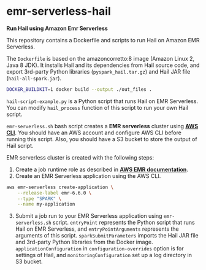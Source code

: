 # emr-serverless-hail

**Run Hail using Amazon Emr Serverless**

This repository contains a Dockerfile and scripts to run Hail on Amazon EMR Serverless.

The `Dockerfile` is based on the amazoncorretto:8 image (Amazon Linux 2, Java 8 JDK). 
It installs Hail and its dependencies from Hail source code, and export 3rd-party Python libraries (`pyspark_hail.tar.gz`) and Hail JAR file (`hail-all-spark.jar`).

```bash
DOCKER_BUILDKIT=1 docker build --output ./out_files .
```

`hail-script-example.py` is a Python script that runs Hail on EMR Serverless. You can modify `hail_process` function of this script to run your own Hail script.

`emr-serverless.sh` bash script creates a **EMR serverless** cluster using [**AWS CLI**](https://docs.aws.amazon.com/cli/latest/userguide/getting-started-install.html).
You should have an AWS account and configure AWS CLI before running this script.
Also, you should have a S3 bucket to store the output of Hail script.

EMR serverless cluster is created with the following steps:

1. Create a job runtime role as described in [**AWS EMR documentation**](https://docs.aws.amazon.com/emr/latest/ManagementGuide/emr-iam-roles.html#emr-iam-roles-create-job-role).
2. Create an EMR Serverless application using the AWS CLI.
```bash
aws emr-serverless create-application \
    --release-label emr-6.6.0 \
    --type "SPARK" \
    --name my-application
```
3. Submit a job run to your EMR Serverless application using `emr-serverless.sh` script. `entryPoint` represents the Python script that runs Hail on EMR Serverless, and `entryPointArguments` represents the arguments of this script. 
`sparkSubmitParameters` imports the Hail JAR file and 3rd-party Python libraries from the Docker image. `applicationConfiguration` in `configuration-overrides` option is for settings of Hail, and `monitoringConfiguration` set up a log directory in S3 bucket.